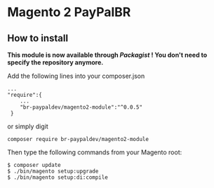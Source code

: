 # Magento 2 PayPalBR


## How to install

**This module is now available through *Packagist* ! You don't need to specify the repository anymore.**

Add the following lines into your composer.json
 
```
...
"require":{
    ...
    "br-paypaldev/magento2-module":"^0.0.5"
 }
```
or simply digit 
```
composer require br-paypaldev/magento2-module
```
 
Then type the following commands from your Magento root:

```
$ composer update
$ ./bin/magento setup:upgrade
$ ./bin/magento setup:di:compile
```